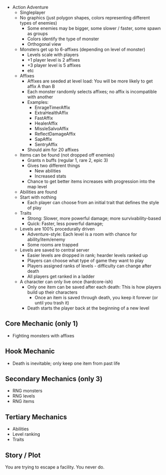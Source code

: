 - Action Adventure 
  - Singleplayer
  - No graphics (just polygon shapes, colors representing different types of enemies)
    - Some enemies may be bigger, some slower / faster, some spawn as groups
    - Colors identify the type of monster
    - Orthogonal view
  - Monsters get up to 6-affixes (depending on level of monster)
    - Levels scale with players
    - +1 player level is 2 affixes
    - +3 player level is 5 affixes
    - etc
  - Affixes 
    - Affixes are seeded at level load: You will be more likely to get affix A than B
    - Each monster randomly selects affixes; no affix is incompatible with another
    - Examples:
      - EnrageTimerAffix
      - ExtraHealthAffix
      - FastAffix
      - HealerAffix
      - MissleSalvoAffix
      - ReflectDamageAffix
      - SapAffix
      - SentryAffix
    - Should aim for 20 affixes
  - Items can be found (not dropped off enemies)
    - Grants n buffs (regular 1, rare 2, epic 3)
    - Gives two different things
      - New abilities
      - Increased stats
    - Chance to get better items increases with progression into the map level
  - Abilities are found
  - Start with nothing
    - Each player can choose from an initial trait that defines the style of play
  - Traits
    - Strong: Slower, more powerful damage; more survivability-based
    - Quick: Faster, less powerful damage; 
  - Levels are 100% procedurally driven
    - Adventure-style: Each level is a room with chance for ability/item/enemy
    - Some rooms are trapped
  - Levels are saved to central server
    - Easier levels are dropped in rank; hearder levels ranked up
    - Players can choose what type of game they want to play
    - Players assigned ranks of levels - difficulty can change after death
    - All players get ranked in a ladder
  - A character can only live once (hardcore-ish)
    - Only one item can be saved after each death: This is how players build up their characters
      - Once an item is saved through death, you keep it forever (or until you trash it)
    - Death starts the player back at the beginning of a new level
    
Core Mechanic (only 1)
---
 
- Fighting monsters with affixes
 
Hook Mechanic
---
 
- Death is inevitable; only keep one item from past life
 
Secondary Mechanics (only 3)
---
 
- RNG monsters
- RNG levels
- RNG items
 
Tertiary Mechanics
---
 
- Abilities
- Level ranking
- Traits
 
Story / Plot
---
 
You are trying to escape a facility. You never do.

